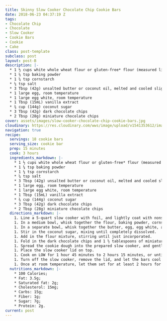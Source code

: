 ```yaml
---
title: Skinny Slow Cooker Chocolate Chip Cookie Bars
date: 2018-06-23 04:37:19 Z
tags:
- Chocolate Chip
- Chocolate
- Slow Cooker
- Cookie Bars
- Cookie
- Cake
class: post-template
subclass: post
layout: post-B
description: |-
  * 1 ½ cups white whole wheat flour or gluten-free* flour (measured like this)
  * 1 ¼ tsp baking powder
  * 1 ¼ tsp cornstarch
  * ¼ tsp salt
  * 3 Tbsp (42g) unsalted butter or coconut oil, melted and cooled slightly
  * 1 large egg, room temperature
  * 1 large egg white, room temperature
  * 1 Tbsp (15mL) vanilla extract
  * ¾ cup (144g) coconut sugar
  * 3 Tbsp (42g) dark chocolate chips
  * 2 Tbsp (28g) miniature chocolate chips
cover: assets/images/slow-cooker-chocolate-chip-cookie-bars.jpg
cloudinary: https://res.cloudinary.com/wws/image/upload/v1541353612/images/slow-cooker-chocolate-chip-cookie-bars.jpg
navigation: true
recipe:
  servings: 18 cookie bars
  serving_size: cookie bar
  prep: 15 minutes
  cook: 3 hours
  ingredients_markdown: |-
    * 1 ½ cups white whole wheat flour or gluten-free* flour (measured like this)
    * 1 ¼ tsp baking powder
    * 1 ¼ tsp cornstarch
    * ¼ tsp salt
    * 3 Tbsp (42g) unsalted butter or coconut oil, melted and cooled slightly
    * 1 large egg, room temperature
    * 1 large egg white, room temperature
    * 1 Tbsp (15mL) vanilla extract
    * ¾ cup (144g) coconut sugar
    * 3 Tbsp (42g) dark chocolate chips
    * 2 Tbsp (28g) miniature chocolate chips
  directions_markdown: |-
    1. Line a 5-quart slow cooker with foil, and lightly coat with nonstick cooking spray.
    1. In a medium bowl, whisk together the flour, baking powder, cornstarch, and salt.
    1. In a separate bowl, whisk together the butter, egg, egg white, and vanilla.
    1. Stir in the coconut sugar, mixing until completely dissolved.
    1. Add in the flour mixture, stirring until just incorporated.
    1. Fold in the dark chocolate chips and 1 ½ tablespoons of miniature chocolate chips.
    1. Spread the cookie dough into the prepared slow cooker, and gently press the remaining miniature chocolate chips on top.
    1. Place the slow cooker lid on top.
    1. Cook on LOW for 1 hour 45 minutes to 2 hours 15 minutes, or until the sides look firm and set while the center still looks slightly underdone.
    1. Turn off the slow cooker, remove the lid, and let the bars cool completely to room temperature in the slow cooker.
    1. Once at room temperature, let them set for at least 2 hours for the best texture.
  nutritions_markdown: |-
    * 100 Calories;
    * Fat: 3.5g;
    * Saturated fat: 2g;
    * Cholesterol: 15mg;
    * Carbs: 15g;
    * Fiber: 1g;
    * Sugar: 7g;
    * Protein: 2g.
current: post
---
```


